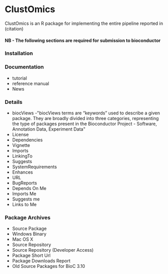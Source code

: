 # ClustOmics
ClustOmics is an R package for implementing the entire pipeline reported in (citation)

#### NB - The following sections are required for submission to bioconductor

### Installation
### Documentation
* tutorial
* reference manual
* News

### Details
* biocViews 
	-"biocViews terms are “keywords” used to describe a given package. They are broadly divided into three categories, representing the type of packages present in the Bioconductor Project - Software, Annotation Data, Experiment Data"
* License 
* Dependencies
* Vignette
* Imports
* LinkingTo
* Suggests 
* SystemRequirements
* Enhances
* URL
* BugReports
* Depends On Me
* Imports Me
* Suggests me
* Links to Me

### Package Archives
* Source Package
* Windows Binary
* Mac OS X
* Source Repository
* Source Repository (Developer Access)
* Package Short Url
* Package Downloads Report
* Old Source Packages for BioC 3.10